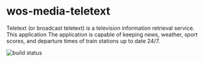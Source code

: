 # wos-media-teletext

Teletext (or broadcast teletext) is a television information retrieval service.
This application The application is capable of keeping news, weather, sport scores, and departure times of train stations up to date 24/7.

![build status](https://travis-ci.org/stefankruijt/wos-media-teletext.svg?branch=master)